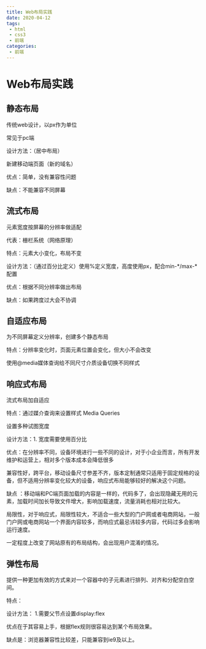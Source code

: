 ```yaml
---
title: Web布局实践
date: 2020-04-12
tags:
 - html
 - css3
 - 前端
categories:
 - 前端
---
```


# Web布局实践

## 静态布局

传统web设计，以px作为单位

常见于pc端

设计方法：（居中布局）

新建移动端页面（新的域名）

优点：简单，没有兼容性问题

缺点：不能兼容不同屏幕

## 流式布局

元素宽度按屏幕的分辨率做适配

代表：栅栏系统（网络原理）

特点：元素大小变化，布局不变

设计方法：（通过百分比定义）使用%定义宽度，高度使用px，配合min-*/max-*配置

优点：根据不同分辨率做出布局

缺点：如果跨度过大会不协调

## 自适应布局

为不同屏幕定义分辨率，创建多个静态布局

特点：分辨率变化时，页面元素位置会变化，但大小不会改变

使用@media媒体查询给不同尺寸介质设备切换不同样式

## 响应式布局

流式布局加自适应

特点：通过媒介查询来设置样式 Media Queries

设置多种试图宽度

设计方法：1. 宽度需要使用百分比

优点：在分辨率不同，设备环境进行一些不同的设计，对于小企业而言，所有开发维护和运营上，相对多个版本成本会降低很多

兼容性好，跨平台，移动设备尺寸参差不齐，版本定制通常只适用于固定规格的设备，但不适用分辨率变化较大的设备，响应式布局能够较好的解决这个问题。

缺点 ：移动端和PC端页面加载的内容是一样的，代码多了，会出现隐藏无用的元素，加载时间加长导致文件增大，影响加载速度，流量消耗也相对比较大。

局限性，对于响应式，局限性较大，不适合一些大型的门户网或者电商网站，一般门户网或电商网站一个界面内容较多，而响应式最忌讳较多内容，代码过多会影响运行速度。

一定程度上改变了网站原有的布局结构，会出现用户混淆的情况。

## 弹性布局

提供一种更加有效的方式来对一个容器中的子元素进行排列、对齐和分配空白空间。

特点：

设计方法：
        1.需要父节点设置display:flex

优点在于其容易上手，根据flex规则很容易达到某个布局效果。

缺点是：浏览器兼容性比较差，只能兼容到ie9及以上。